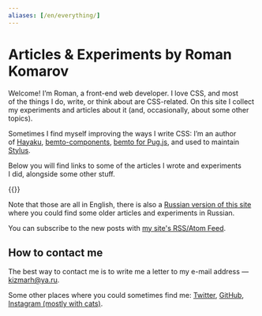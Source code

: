 ```yaml
---
aliases: [/en/everything/]
---
```


# **Articles & Experiments** by Roman Komarov

Welcome! I’m Roman, a front-end web developer. I love CSS, and most of the things I do, write, or think about are CSS-related. On this site I collect my experiments and articles about it (and, occasionally, about some other topics).

Sometimes I find myself improving the ways I write CSS: I’m an author of [Hayaku](https://github.com/hayaku/hayaku/), [bemto-components](https://github.com/bemto/bemto-components), [bemto for Pug.js](https://github.com/kizu/bemto/), and used to maintain [Stylus](https://github.com/stylus/stylus/).

Below you will find links to some of the articles I wrote and experiments I did, alongside some other stuff.

{{<ArticleList>}}

Note that those are all in English, there is also a [Russian version of this site](/ru/) where you could find some older articles and experiments in Russian.

You can subscribe to the new posts with [my site's RSS/Atom Feed](http://feeds.feedburner.com/kizuruen).

## How to contact me

The best way to contact me is to write me a letter to my e-mail address — [kizmarh@ya.ru](mailto:kizmarh@ya.ru).

Some other places where you could sometimes find me: [Twitter](@kizmarh), [GitHub](gh:kizu), [Instagram (mostly with cats)](https://instagram.com/ki_zu).
